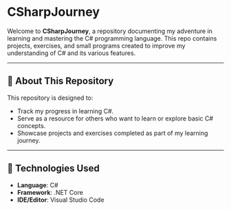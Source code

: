 # CSharpJourney

Welcome to **CSharpJourney**, a repository documenting my adventure in learning and mastering the C# programming language. This repo contains projects, exercises, and small programs created to improve my understanding of C# and its various features.

---

## 🚀 About This Repository

This repository is designed to:
- Track my progress in learning C#.
- Serve as a resource for others who want to learn or explore basic C# concepts.
- Showcase projects and exercises completed as part of my learning journey.

---

## 🔧 Technologies Used

- **Language**: C#
- **Framework**: .NET Core
- **IDE/Editor**: Visual Studio Code
